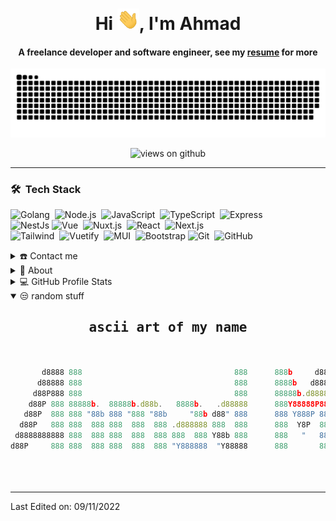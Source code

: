 <div align="center">
<h1 align="center">Hi <img width="35" src="https://github.com/1999AZZAR/1999AZZAR/blob/main/resources/img/waving.gif">, I'm Ahmad</h1>
<h4 align="center">A freelance developer and software engineer, see my <a href="https://resume.io/r/p10XTc0JE" target="_blank">resume</a> for more</h4>
</div>

<div align="center">
  <a href="https://aahmad.vercel.app/" target="_blank">
  <img src="https://github.com/1999AZZAR/1999AZZAR/blob/main/resources/img/grid-snake.svg"
       alt="snake" /></a>
</div>

<p align="center">
    <img src="https://komarev.com/ghpvc/?username=Ahmad940&label=Views&color=brightgreen&style=flat-square" alt="views on github" />
</p>

-----

### 🛠 &nbsp;Tech Stack

![Golang](https://img.shields.io/badge/-Golang-05122A?style=flat&logo=go)&nbsp;
![Node.js](https://img.shields.io/badge/-Node.js-05122A?style=flat&logo=node.js)&nbsp;
![JavaScript](https://img.shields.io/badge/-JavaScript-05122A?style=flat&logo=javascript)&nbsp;
![TypeScript](https://img.shields.io/badge/-Typescript-05122A?style=flat&logo=typescript)&nbsp;
![Express](https://img.shields.io/badge/-Express-05122A?style=flat&logo=express)&nbsp;\
![NestJs](https://img.shields.io/badge/-NestJs-05122A?style=flat&logo=nestjs&logoColor=e0234e)
![Vue](https://img.shields.io/badge/-Vue-05122A?style=flat&logo=vue.js)&nbsp;
![Nuxt.js](https://img.shields.io/badge/-Nuxt.js-05122A?style=flat&logo=nuxt.js)&nbsp;
![React](https://img.shields.io/badge/-React-05122A?style=flat&logo=react)&nbsp;
![Next.js](https://img.shields.io/badge/-Next.js-05122A?style=flat&logo=next.js)&nbsp;\
![Tailwind](https://img.shields.io/badge/-Tailwind-05122A?style=flat&logo=tailwindcss&logoColor=38bdf8)&nbsp;
![Vuetify](https://img.shields.io/badge/-Vuetify-05122A?style=flat&logo=vuetify&logoColor=41B883)&nbsp;
![MUI](https://img.shields.io/badge/-MUI-05122A?style=flat&logo=mui&logoColor=41B883)&nbsp;
![Bootstrap](https://img.shields.io/badge/-Bootstrap-05122A?style=flat&logo=bootstrap&logoColor=38bdf8)
![Git](https://img.shields.io/badge/-Git-05122A?style=flat&logo=git)&nbsp;
![GitHub](https://img.shields.io/badge/-GitHub-05122A?style=flat&logo=github)&nbsp;

<details>
  <summary>☎️ Contact me</summary>
<div>
  <samp>
    <h2 align="center">you can reach me on:</h2>
    <p align="center">
      <br/>
      <a href="https://www.linkedin.com/in/ultra__" target="blank"><img align="center"
         src="https://img.shields.io/badge/linkedin-%231DA1F2.svg?style=for-the-badge&logo=linkedin&logoColor=white"
         alt="azzar" height="30"/></a>
      <a href="https://github.com/Ahmad940/" target="blank"><img align="center"
         src="https://img.shields.io/badge/github-4267B2.svg?style=for-the-badge&logo=github&logoColor=white"
         alt="azzar" height="30"/></a>
      <a href="mailto:ahmadmuhammadmak5@gmail.com" target="blank"><img align="center"
         src="https://img.shields.io/badge/gmail-EA4335.svg?style=for-the-badge&logo=gmail&logoColor=white"
         alt="azzar" height="30"/></a>
       <a href="https://twitter.com/idle_pkg" target="blank"><img align="center"
         src="https://img.shields.io/badge/twitter-1DA1F2.svg?style=for-the-badge&logo=twitter&logoColor=white"
         alt="azzar" height="30"/></a>
    </p>
<!--   <p align="center"> -->
<!--       <a href="https://wa.me/+2349050273391" target="blank"><img align="center"
         src="https://img.shields.io/badge/whatsapp-4B7F1.svg?style=for-the-badge&logo=whatsapp&logoColor=white"
         alt="azzar" height="30"/></a> -->
<!--       <br> -->
<!--     </p> -->
  </samp>
</div>
</details>

<details>
  <summary>🧮 About</summary>
<div>
<samp>
<h2 align="center">About this Account</h2>
   <p align="center">
  <a href="https://github.com/Ahmad940/" target="blank"><img align="center" 
     src="https://komarev.com/ghpvc/?username=Ahmad940&style=for-the-badge&label=PROFILE+VIEWS" height="25"
     alt="views count" /></a>
  <a href="https://aahmad.vercel.app/"><img align="center" 
     src="https://img.shields.io/website?down_message=offline&style=for-the-badge&up_message=online&url=https%3A%2F%2F1999azzar.github.io%2F1999AZZAR%2F" height="25"
     alt="website" /></a>
  </p>
  <p align="center">
  <a href="https://www.codefactor.io/repository/github/1999azzar/1999azzar/overview/main"><img align="center"
     src="https://www.codefactor.io/repository/github/1999azzar/1999azzar/badge/main" height="25"
     alt="CodeFactor" /></a>
  <a href="github.com/1999AZZAR" target="blank"><img align="center" 
     src="https://github.com/1999AZZAR/1999AZZAR/actions/workflows/pages/pages-build-deployment/badge.svg" height="25"
     alt="page built"/></a>
  </p>
 <p align="center">
  <a href="#!" target="blank"><img align="center" 
     src="https://img.shields.io/github/license/Ahmad940/Ahmad940?color=purple&style=for-the-badge" height="25"
     alt="lisense" /></a>
  <a href="#!/"><img align="center"
     src="https://forthebadge.com/images/badges/works-on-my-machine.svg" height="25"
     alt="work on my machine" /></a>
 </p>
 </samp>
</div>
</details>
  
<details> 
  <summary>💻 GitHub Profile Stats</summary>
  <div>
  <samp>
    <h2 align="center"> Github stats </h2>
      <br/>
    <details open>
  <summary><h3>Languages</h3></summary>
            <p align="center">
        <a href="https://aahmad.vercel.app/">
          <img src="https://github-readme-stats.vercel.app/api/top-langs/?username=Ahmad940&langs_count=6&theme=gruvbox&layout=compact&hide_border=true"
          alt="Ahmad940 :: overall Top Langs " /></a>
      </p>
        <p align="center">
          <a href="https://aahmad.vercel.app/">
          <img width="45%" src="https://github-profile-summary-cards.vercel.app/api/cards/repos-per-language?username=Ahmad940&theme=gruvbox&layout=compact&hide_border=true"
          alt="Ahmad940 :: Top Langs by repo" />
          <img width="45%" src="https://github-profile-summary-cards.vercel.app/api/cards/most-commit-language?username=Ahmad940&theme=gruvbox&layout=compact&hide_border=true"
          alt="Ahmad940 :: Top Langs by commit" />
          </a>
        </p>
</details>
    <details open>
  <summary><h3>statistics</h3></summary>
        <p align="center">
          <a href="https://aahmad.vercel.app/">
          <img width="49.5%" src="https://github-readme-stats.vercel.app/api?username=Ahmad940&show_icons=true&theme=gruvbox&hide_border=true" />
          <img width="49.5%" src="https://github-readme-streak-stats.herokuapp.com/?user=Ahmad940&theme=gruvbox&hide_border=true" />
          </a>
       </p>
     <br>
     </samp>
  </div>    
 </details>
  
<details open>
  <summary>😒 random stuff</summary>
<div>
<samp>
<h2 align="center"> ascii art of my name </h2>
</samp>
</div>

```js                                                                                                                                                  


       d8888 888                                  888      888b     d888          888                                                888 
      d88888 888                                  888      8888b   d8888          888                                                888 
     d88P888 888                                  888      88888b.d88888          888                                                888 
    d88P 888 88888b.  88888b.d88b.   8888b.   .d88888      888Y88888P888 888  888 88888b.  88888b.d88b.  88888b.d88b.   8888b.   .d88888 
   d88P  888 888 "88b 888 "888 "88b     "88b d88" 888      888 Y888P 888 888  888 888 "88b 888 "888 "88b 888 "888 "88b     "88b d88" 888 
  d88P   888 888  888 888  888  888 .d888888 888  888      888  Y8P  888 888  888 888  888 888  888  888 888  888  888 .d888888 888  888 
 d8888888888 888  888 888  888  888 888  888 Y88b 888      888   "   888 Y88b 888 888  888 888  888  888 888  888  888 888  888 Y88b 888 
d88P     888 888  888 888  888  888 "Y888888  "Y88888      888       888  "Y88888 888  888 888  888  888 888  888  888 "Y888888  "Y88888 
                                                                                                                                         
                                                                                                                                         
                                                                                                                                         


```
</details>

-----
Last Edited on: 09/11/2022
